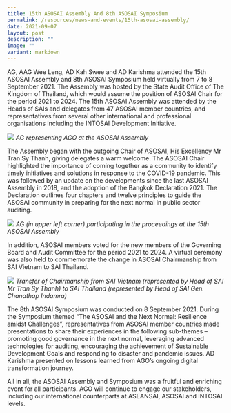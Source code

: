 ```yaml
---
title: 15th ASOSAI Assembly And 8th ASOSAI Symposium
permalink: /resources/news-and-events/15th-asosai-assembly/
date: 2021-09-07
layout: post
description: ""
image: ""
variant: markdown
---
```

AG, AAG Wee Leng, AD Kah Swee and AD Karishma attended the 15th ASOSAI Assembly and 8th ASOSAI Symposium held virtually from 7 to 8 September 2021. The Assembly was hosted by the State Audit Office of The Kingdom of Thailand, which would assume the position of ASOSAI Chair for the period 2021 to 2024. The 15th ASOSAI Assembly was attended by the Heads of SAIs and delegates from 47 ASOSAI member countries, and representatives from several other international and professional organisations including the INTOSAI Development Initiative.

![](/images/News%20&%20Events%20Photos/2021/2021asosai-1.jpg)
*AG representing AGO at the ASOSAI Assembly*

The Assembly began with the outgoing Chair of ASOSAI, His Excellency Mr Tran Sy Thanh, giving delegates a warm welcome. The ASOSAI Chair highlighted the importance of coming together as a community to identify timely initiatives and solutions in response to the COVID-19 pandemic. This was followed by an update on the developments since the last ASOSAI Assembly in 2018, and the adoption of the Bangkok Declaration 2021. The Declaration outlines four chapters and twelve principles to guide the ASOSAI community in preparing for the next normal in public sector auditing. 

![](/images/News%20&%20Events%20Photos/2021/2021asosai-2.jpg)
*AG (in upper left corner) participating in the proceedings at the 15th ASOSAI Assembly*

In addition, ASOSAI members voted for the new members of the Governing Board and Audit Committee for the period 2021 to 2024. A virtual ceremony was also held to commemorate the change in ASOSAI Chairmanship from SAI Vietnam to SAI Thailand.

![](/images/News%20&%20Events%20Photos/2021/2021asosai-3.jpg)
*Transfer of Chairmanship from SAI Vietnam (represented by Head of SAI Mr Tran Sy Thanh) to SAI Thailand (represented by Head of SAI Gen. Chanathap Indamra)*

 The 8th ASOSAI Symposium was conducted on 8 September 2021. During the Symposium themed “The ASOSAI and the Next Normal: Resilience amidst Challenges”, representatives from ASOSAI member countries made presentations to share their experiences in the following sub-themes – promoting good governance in the next normal, leveraging advanced technologies for auditing, encouraging the achievement of Sustainable Development Goals and responding to disaster and pandemic issues. AD Karishma presented on lessons learned from AGO’s ongoing digital transformation journey. 

 All in all, the ASOSAI Assembly and Symposium was a fruitful and enriching event for all participants. AGO will continue to engage our stakeholders, including our international counterparts at ASEANSAI, ASOSAI and INTOSAI levels.